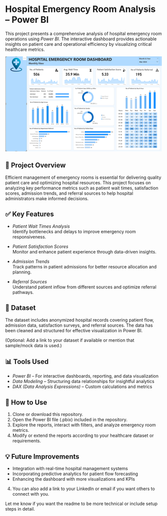 # Hospital Emergency Room Analysis – Power BI

This project presents a comprehensive analysis of hospital emergency room operations using *Power BI*. The interactive dashboard provides actionable insights on patient care and operational efficiency by visualizing critical healthcare metrics.

![Dashboard Screenshot](https://github.com/subhra004/Hospital--ER-Analysis-Dashboard/blob/main/Screenshot%20of%20Hospital%20ER%20Analysis%20Dashboard.png)

## 📌 Project Overview

Efficient management of emergency rooms is essential for delivering quality patient care and optimizing hospital resources. This project focuses on analyzing key performance metrics such as patient wait times, satisfaction scores, admission trends, and referral sources to help hospital administrators make informed decisions.

## ✅ Key Features

- *Patient Wait Times Analysis*  
  Identify bottlenecks and delays to improve emergency room responsiveness.

- *Patient Satisfaction Scores*  
  Monitor and enhance patient experience through data-driven insights.

- *Admission Trends*  
  Track patterns in patient admissions for better resource allocation and planning.

- *Referral Sources*  
  Understand patient inflow from different sources and optimize referral pathways.

## 📂 Dataset

The dataset includes anonymized hospital records covering patient flow, admission data, satisfaction surveys, and referral sources. The data has been cleaned and structured for effective visualization in Power BI.

(Optional: Add a link to your dataset if available or mention that sample/mock data is used.)

## 📊 Tools Used

- *Power BI* – For interactive dashboards, reporting, and data visualization  
- *Data Modeling* – Structuring data relationships for insightful analytics  
- *DAX (Data Analysis Expressions)* – Custom calculations and metrics

## 🚀 How to Use

1. Clone or download this repository.
2. Open the Power BI file (.pbix) included in the repository.
3. Explore the reports, interact with filters, and analyze emergency room metrics.
4. Modify or extend the reports according to your healthcare dataset or requirements.

## 💡 Future Improvements

- Integration with real-time hospital management systems  
- Incorporating predictive analytics for patient flow forecasting  
- Enhancing the dashboard with more visualizations and KPIs


4. You can also add a link to your LinkedIn or email if you want others to connect with you.



Let me know if you want the readme to be more technical or include setup steps in detail.
